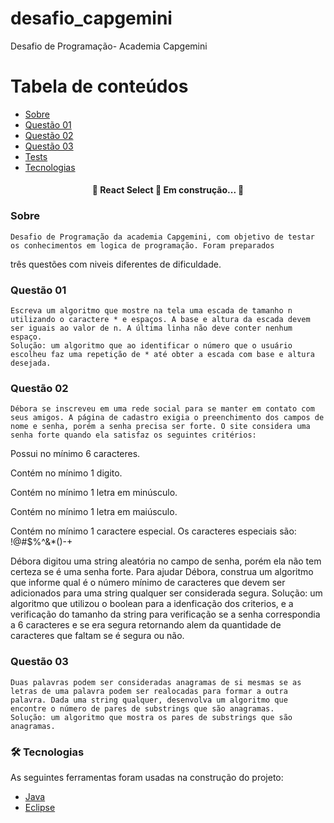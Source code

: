 # desafio_capgemini
Desafio de Programação- Academia Capgemini

Tabela de conteúdos
=================
<!--ts-->
   * [Sobre](#Sobre)
   * [Questão 01](#questao-01)
   * [Questão 02](#questao-02)
   * [Questão 03](#questao-03)
   * [Tests](#testes)
   * [Tecnologias](#tecnologias)
<!--te-->

<h4 align="center"> 
	🚧  React Select 🚀 Em construção...  🚧
</h4>

### Sobre
  
    Desafio de Programação da academia Capgemini, com objetivo de testar os conhecimentos em logica de programação. Foram preparados
  três questões com niveis diferentes de dificuldade.
  
### Questão 01

	Escreva um algoritmo que mostre na tela uma escada de tamanho n utilizando o caractere * e espaços. A base e altura da escada devem ser iguais ao valor de n. A última linha não deve conter nenhum espaço.
 	Solução: um algoritmo que ao identificar o número que o usuário escolheu faz uma repetição de * até obter a escada com base e altura desejada.

### Questão 02

	Débora se inscreveu em uma rede social para se manter em contato com seus amigos. A página de cadastro exigia o preenchimento dos campos de nome e senha, porém a senha precisa ser forte. O site considera uma senha forte quando ela satisfaz os seguintes critérios:

Possui no mínimo 6 caracteres.

Contém no mínimo 1 digito.

Contém no mínimo 1 letra em minúsculo.

Contém no mínimo 1 letra em maiúsculo.

Contém no mínimo 1 caractere especial. Os caracteres especiais são: !@#$%^&*()-+

Débora digitou uma string aleatória no campo de senha, porém ela não tem certeza se é uma senha forte. Para ajudar Débora, construa um algoritmo que informe qual é o número mínimo de caracteres que devem ser adicionados para uma string qualquer ser considerada segura.
	Solução: um algoritmo que utilizou o boolean para a idenficação dos criterios, e a verificação do tamanho da string para verificação se a senha correspondia a 6 caracteres e se era segura retornando alem da quantidade de caracteres que faltam se é segura ou não.

### Questão 03

	Duas palavras podem ser consideradas anagramas de si mesmas se as letras de uma palavra podem ser realocadas para formar a outra palavra. Dada uma string qualquer, desenvolva um algoritmo que encontre o número de pares de substrings que são anagramas.
	Solução: um algoritmo que mostra os pares de substrings que são anagramas.


### 🛠 Tecnologias

As seguintes ferramentas foram usadas na construção do projeto:

- [Java](https://www.java.com/pt-BR/)
- [Eclipse](https://www.eclipse.org/)

